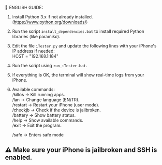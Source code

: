 📌 ENGLISH GUIDE:

1. Install Python 3.x if not already installed.  
   (https://www.python.org/downloads/)

2. Run the script `install_dependencies.bat` to install required Python libraries (like paramiko).

3. Edit the file `iTester.py` and update the following lines with your iPhone's IP address if needed:  
      HOST = "192.168.1.184"

4. Run the script using `run_iTester.bat`.

5. If everything is OK, the terminal will show real-time logs from your iPhone.

6. Available commands:  
   /killos    → Kill running apps.  
   /lan       → Change language (EN/TR).  
   /restart   → Restart your iPhone (user mode).  
   /checkjb   → Check if the device is jailbroken.  
   /battery   → Show battery status.  
   /help      → Show available commands.  
   /exit      → Exit the program.

    /safe      → Enters safe mode
   
⚠️ Make sure your iPhone is jailbroken and SSH is enabled.
------------------------------------------------------------
